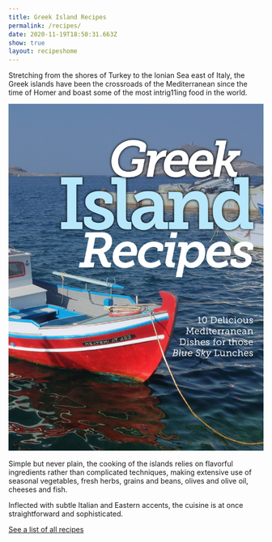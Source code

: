 ```yaml
---
title: Greek Island Recipes
permalink: /recipes/
date: 2020-11-19T18:50:31.663Z
show: true
layout: recipeshome
---
```

Stretching from the shores of Turkey to the Ionian Sea east of Italy, the Greek islands have been the crossroads of the Mediterranean since the time of Homer and boast some of the most intrig11ing food in the world.

![Greek Island Recipes title against a picture of a boat in Greece](../uploads/greekrecipes.jpg "Cover of the book")

Simple but never plain, the cooking of the islands relies on flavorful ingredients rather than complicated techniques, making extensive use of seasonal vegetables, fresh herbs, grains and beans, olives and olive oil, cheeses and fish.

Inflected with subtle Italian and Eastern accents, the cuisine is at once straightforward and sophisticated.

[See a list of all recipes](https://oxtale.netlify.app/allrecipes/)